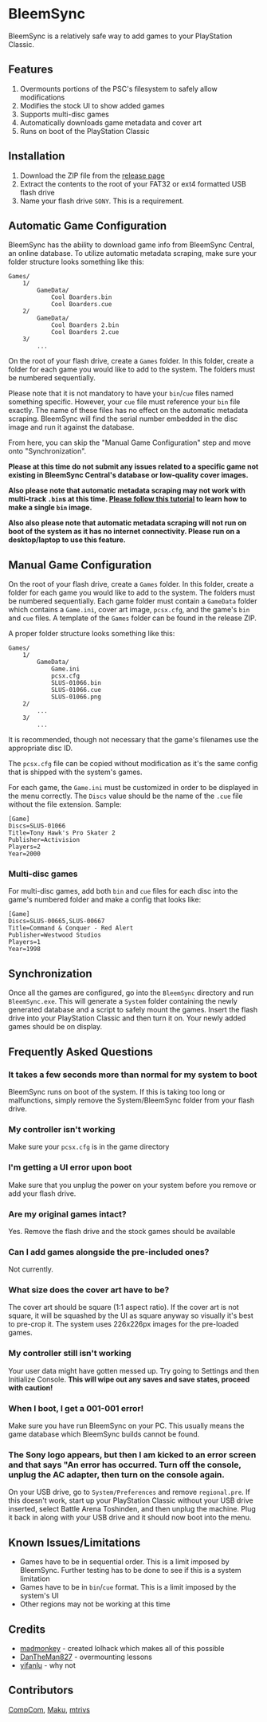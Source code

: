 # BleemSync
BleemSync is a relatively safe way to add games to your PlayStation Classic.

## Features
1. Overmounts portions of the PSC's filesystem to safely allow modifications
1. Modifies the stock UI to show added games
1. Supports multi-disc games
1. Automatically downloads game metadata and cover art
1. Runs on boot of the PlayStation Classic

## Installation
1. Download the ZIP file from the [release page](https://github.com/pathartl/BleemSync/releases/latest)
1. Extract the contents to the root of your FAT32 or ext4 formatted USB flash drive
1. Name your flash drive `SONY`. This is a requirement.

## Automatic Game Configuration
BleemSync has the ability to download game info from BleemSync Central, an online database. To utilize automatic metadata scraping, make sure your folder structure looks something like this:
```
Games/
    1/
        GameData/
            Cool Boarders.bin
            Cool Boarders.cue
    2/
        GameData/
            Cool Boarders 2.bin
            Cool Boarders 2.cue
    3/
        ...
```
On the root of your flash drive, create a `Games` folder. In this folder, create a folder for each game you would like to add to the system. The folders must be numbered sequentially.

Please note that it is not mandatory to have your `bin`/`cue` files named something specific. However, your `cue` file must reference your `bin` file exactly. The name of these files has no effect on the automatic metadata scraping. BleemSync will find the serial number embedded in the disc image and run it against the database.

From here, you can skip the "Manual Game Configuration" step and move onto "Synchronization".

**Please at this time do not submit any issues related to a specific game not existing in BleemSync Central's database or low-quality cover images.**

**Also please note that automatic metadata scraping may not work with multi-track `.bin`s at this time. [Please follow this tutorial](http://www.ps2-home.com/forum/viewtopic.php?t=41) to learn how to make a single `bin` image.**

**Also also please note that automatic metadata scraping will not run on boot of the system as it has no internet connectivity. Please run on a desktop/laptop to use this feature.**

## Manual Game Configuration
On the root of your flash drive, create a `Games` folder. In this folder, create a folder for each game you would like to add to the system. The folders must be numbered sequentially. Each game folder must contain a `GameData` folder which contains a `Game.ini`, cover art image, `pcsx.cfg`, and the game's `bin` and `cue` files. A template of the `Games` folder can be found in the release ZIP.

A proper folder structure looks something like this:
```
Games/
    1/
        GameData/
            Game.ini
            pcsx.cfg
            SLUS-01066.bin
            SLUS-01066.cue
            SLUS-01066.png
    2/
        ...
    3/
        ...
```
It is recommended, though not necessary that the game's filenames use the appropriate disc ID.

The `pcsx.cfg` file can be copied without modification as it's the same config that is shipped with the system's games.

For each game, the `Game.ini` must be customized in order to be displayed in the menu correctly. The `Discs` value should be the name of the `.cue` file without the file extension. Sample:
```
[Game]
Discs=SLUS-01066
Title=Tony Hawk's Pro Skater 2
Publisher=Activision
Players=2
Year=2000
```

### Multi-disc games
For multi-disc games, add both `bin` and `cue` files for each disc into the game's numbered folder and make a config that looks like:
```
[Game]
Discs=SLUS-00665,SLUS-00667
Title=Command & Conquer - Red Alert
Publisher=Westwood Studios
Players=1
Year=1998
```

## Synchronization
Once all the games are configured, go into the `BleemSync` directory and run `BleemSync.exe`. This will generate a `System` folder containing the newly generated database and a script to safely mount the games. Insert the flash drive into your PlayStation Classic and then turn it on. Your newly added games should be on display.

## Frequently Asked Questions

### It takes a few seconds more than normal for my system to boot
BleemSync runs on boot of the system. If this is taking too long or malfunctions, simply remove the System/BleemSync folder from your flash drive.

### My controller isn't working
Make sure your `pcsx.cfg` is in the game directory

### I'm getting a UI error upon boot
Make sure that you unplug the power on your system before you remove or add your flash drive.

### Are my original games intact?
Yes. Remove the flash drive and the stock games should be available

### Can I add games alongside the pre-included ones?
Not currently.

### What size does the cover art have to be?
The cover art should be square (1:1 aspect ratio). If the cover art is not square, it will be squashed by the UI as square anyway so visually it's best to pre-crop it. The system uses 226x226px images for the pre-loaded games.

### My controller still isn't working
Your user data might have gotten messed up. Try going to Settings and then Initialize Console. **This will wipe out any saves and save states, proceed with caution!**

### When I boot, I get a 001-001 error!
Make sure you have run BleemSync on your PC. This usually means the game database which BleemSync builds cannot be found.

### The Sony logo appears, but then I am kicked to an error screen and that says "An error has occurred. Turn off the console, unplug the AC adapter, then turn on the console again.
On your USB drive, go to `System/Preferences` and remove `regional.pre`. If this doesn't work, start up your PlayStation Classic without your USB drive inserted, select Battle Arena Toshinden, and then unplug the machine. Plug it back in along with your USB drive and it should now boot into the menu.

## Known Issues/Limitations
* Games have to be in sequential order. This is a limit imposed by BleemSync. Further testing has to be done to see if this is a system limitation
* Games have to be in `bin`/`cue` format. This is a limit imposed by the system's UI
* Other regions may not be working at this time

## Credits
* [madmonkey](https://github.com/madmonkey1907) - created lolhack which makes all of this possible
* [DanTheMan827](https://github.com/DanTheMan827) - overmounting lessons
* [yifanlu](https://github.com/yifanlu) - why not

## Contributors
[CompCom](https://github.com/compcom), [Maku](https://github.com/justMaku), [mtrivs](https://github.com/mtrivs)

